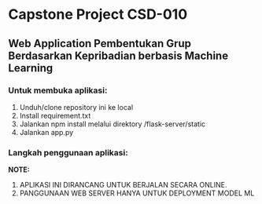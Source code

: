 # Capstone Project CSD-010

## Web Application Pembentukan Grup Berdasarkan Kepribadian berbasis Machine Learning

### Untuk membuka aplikasi:
1. Unduh/clone repository ini ke local
2. Install requirement.txt
3. Jalankan npm install melalui direktory /flask-server/static
3. Jalankan app.py

### Langkah penggunaan aplikasi:



**NOTE:**
1. APLIKASI INI DIRANCANG UNTUK BERJALAN SECARA ONLINE. 
2. PANGGUNAAN WEB SERVER HANYA UNTUK DEPLOYMENT MODEL ML
